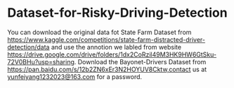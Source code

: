 # Dataset-for-Risky-Driving-Detection
You can download the original data fot State Farm Dataset from https://www.kaggle.com/competitions/state-farm-distracted-driver-detection/data and use the annotion we labled from website https://drive.google.com/drive/folders/1dx2CoRzil49M3HK9HW6GtSku-72V0BHu?usp=sharing.
Download the Bayonet-Drivers Dataset from https://pan.baidu.com/s/12b2ZN6xEr3N2HOYUV8Cktw,contact us at yunfeiyang1232023@163.com for a password.
